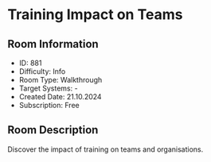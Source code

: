 ﻿# Training Impact on Teams

## Room Information
- ID: 881
- Difficulty: Info
- Room Type: Walkthrough
- Target Systems: -
- Created Date: 21.10.2024
- Subscription: Free

## Room Description
Discover the impact of training on teams and organisations.
